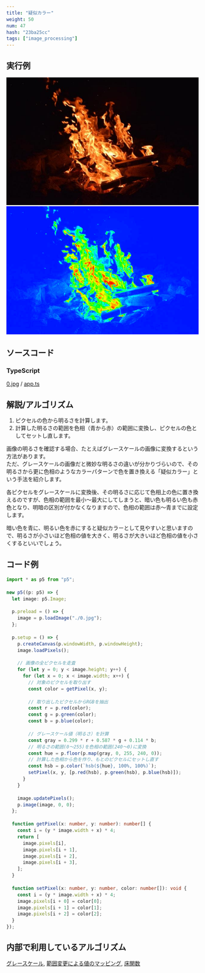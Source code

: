 ```yaml
---
title: "疑似カラー"
weight: 50
num: 47
hash: "23ba25cc"
tags: ["image_processing"]
---
```


## 実行例

![](./static/images/23ba25cc/0.jpg)
![](./static/images/23ba25cc/1.png)

## ソースコード

### TypeScript

[0.jpg](./static/code/23ba25cc/0.jpg) / [app.ts](./static/code/23ba25cc/app.ts)

## 解説/アルゴリズム

1. ピクセルの色から明るさを計算します。
1. 計算した明るさの範囲を色相（青から赤）の範囲に変換し、ピクセルの色としてセットし直します。

画像の明るさを確認する場合、たとえばグレースケールの画像に変換するという方法があります。  
ただ、グレースケールの画像だと微妙な明るさの違いが分かりづらいので、その明るさから更に色相のようなカラーパターンで色を置き換える「疑似カラー」という手法を紹介します。

各ピクセルをグレースケールに変換後、その明るさに応じて色相上の色に置き換えるのですが、色相の範囲を最小～最大にしてしまうと、暗い色も明るい色も赤色となり、明暗の区別が付かなくなりますので、色相の範囲は赤～青までに設定します。

暗い色を青に、明るい色を赤にすると疑似カラーとして見やすいと思いますので、明るさが小さいほど色相の値を大きく、明るさが大きいほど色相の値を小さくするといいでしょう。

## コード例

```typescript
import * as p5 from "p5";

new p5((p: p5) => {
  let image: p5.Image;

  p.preload = () => {
    image = p.loadImage("./0.jpg");
  };

  p.setup = () => {
    p.createCanvas(p.windowWidth, p.windowHeight);
    image.loadPixels();

    // 画像の全ピクセルを走査
    for (let y = 0; y < image.height; y++) {
      for (let x = 0; x < image.width; x++) {
        // 対象のピクセルを取り出す
        const color = getPixel(x, y);

        // 取り出したピクセルからRGBを抽出
        const r = p.red(color);
        const g = p.green(color);
        const b = p.blue(color);

        // グレースケール値（明るさ）を計算
        const gray = 0.299 * r + 0.587 * g + 0.114 * b;
        // 明るさの範囲(0～255)を色相の範囲(240～0)に変換
        const hue = p.floor(p.map(gray, 0, 255, 240, 0));
        // 計算した色相から色を作り、もとのピクセルにセットし直す
        const hsb = p.color(`hsb(${hue}, 100%, 100%)`);
        setPixel(x, y, [p.red(hsb), p.green(hsb), p.blue(hsb)]);
      }
    }

    image.updatePixels();
    p.image(image, 0, 0);
  };

  function getPixel(x: number, y: number): number[] {
    const i = (y * image.width + x) * 4;
    return [
      image.pixels[i],
      image.pixels[i + 1],
      image.pixels[i + 2],
      image.pixels[i + 3],
    ];
  }

  function setPixel(x: number, y: number, color: number[]): void {
    const i = (y * image.width + x) * 4;
    image.pixels[i + 0] = color[0];
    image.pixels[i + 1] = color[1];
    image.pixels[i + 2] = color[2];
  }
});
```

## 内部で利用しているアルゴリズム

[グレースケール](/359993fd), [範囲変更による値のマッピング](/2e71b23a), [床関数](/0fd2eac9)
